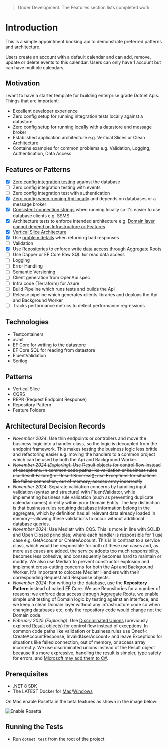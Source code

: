 > Under Development. The Features section lists completed work

# Introduction

This is a simple appointment booking api to demonstrate preferred patterns and architecture.

Users create an account with a default calendar and can add, remove, update or delete events to this calendar.
Users can only have 1 account but can have multiple calendars.

## Motivation

I want to have a starter template for building enterprise grade Dotnet Apis. Things that are important:

- Excellent developer experience
- Zero config setup for running integration tests locally against a datastore
- Zero config setup for running locally with a datastore and message broker
- Established application architecture e.g. Vertical Slices or Clean Architecture
- Contains examples for common problems e.g. Validation, Logging, Authentication, Data Access

## Features or Patterns

- [x] [Zero config integration testing](/tests/Web.Api.IntegrationTests/Helpers/AppointerWebApplicationFactory.cs)
  against the database
- [ ] Zero config integration testing with events
- [ ] Zero config integration test with authentication
- [x] [Zero config when running Api locally](/src/AppHost/Program.cs) and depends on databases or a message broker
- [x] [Consistent connection strings](/src/AppHost/Program.cs#L7) when running locally so it's easier to use database
  clients e.g. SSMS
- [x] Architecture tests to enforce intended architecture
  e.g. [Domain layer cannot depend on Infrastructure or Features](/tests/Web.Api.ArchitectureTests/DomainTests.cs)
- [x] [Vertical Slice Architecture](/src/Web.Api/Features/UserAccounts/CreateAccount.cs)
- [x] Use [problem details](/src/Web.Api/Features/UserAccounts/CreateAccount.cs#L23) when returning bad responses
- [ ] Validation
- [x] Use Repositories to enforce
  write [data access through Aggregate Roots](/src/Web.Api/Infrastructure/Repositories/Repository.cs)
- [ ] Use Dapper or EF Core Raw SQL for read data access
- [ ] Logging
- [ ] Error Handling
- [ ] Semantic Versioning
- [ ] Client generation from OpenApi spec
- [ ] Infra code (Terraform) for Azure
- [ ] Build Pipeline which runs tests and builds the Api
- [ ] Release pipeline which generates clients libraries and deploys the Api and Background Worker
- [ ] Tracks performance metrics to detect performance regressions

## Technologies

- Testcontainers
- xUnit
- EF Core for writing to the datastore
- EF Core SQL for reading from datastore
- FluentValidation
- Serilog

## Patterns

- Vertical Slice
- CQRS
- REPR (Request Endpoint Response)
- Repository Pattern
- Feature Folders

## Architectural Decision Records

- _November 2024_: Use thin endpoints or controllers and move the business logic into a handler class, so the logic is
  decoupled from the endpoint framework. This makes testing the business logic less brittle and refactoring easier e.g.
  moving the handlers to a common project which can be used by both the Api and Background Worker.
- ~~_November 2024 (Exploring)_:
  Use [Result](https://www.milanjovanovic.tech/blog/functional-error-handling-in-dotnet-with-the-result-pattern) objects
  for control flow instead of exceptions. In common code paths like validation or business rules use Result.Failure() or
  Result.Success(); use Exceptions for situations like failed connection, out of memory, access array incorrectly~~
- _November 2024_: Separate validation concerns by handling input validation (syntax and structure) with
  FluentValidator, while implementing business rule validation (such as preventing duplicate calendar names) directly
  within your Domain Entity. The key distinction is that business rules requiring database information belong in the
  aggregate, which by definition has all relevant data already loaded in memory—allowing these validations to occur
  without additional database queries.
- _November 2024_: Use Mediatr with CQS. This is more in line with SOLID and Open Closed principles; where each handler
  is responsible for 1 use case e.g. GetAccount or CreateAccount. This is in contrast to a service class, which would be
  responsible for both of these use cases and, as more use cases are added, the service adopts too much responsibility,
  becomes less cohesive, and consequently becomes hard to maintain or modify. We also use Mediatr to prevent constructor
  explosion and implement cross-cutting concerns for both the Api and Background Worker. It's important to colocate
  Mediatr Handlers with their corresponding Request and Response objects.
- _November 2024_: For writing to the database, use the **Repository Pattern** instead of naked EF Core. We use
  Repositories for a number of reasons; we enforce data access through Aggregate Roots, we enable simple
  unit testing of Domain logic by testing against an interface, and we keep a clean Domain layer without any
  infrastructure code so when changing databases etc, only the repository code would change not the Domain code.  
- _February 2025 (Exploring)_: Use [Discriminated Unions](https://github.com/mcintyre321/OneOf) (previously explored
  [Result](https://www.milanjovanovic.tech/blog/functional-error-handling-in-dotnet-with-the-result-pattern)
  objects) for control flow instead of exceptions. In common code paths like validation or business rules use Oneof<
  CreateAccountResponse, InvalidUserAccount> and leave Exceptions for situations like failed connection, out of
  memory, or access array incorrectly. We use discriminated unions instead of the Result object because it's more
  expressive, handling the result is simpler, type safety for errors,
  and [Microsoft may add them to C#](https://github.com/dotnet/csharplang/blob/main/proposals/TypeUnions.md).


## Prerequisites

- .NET 8 SDK
- The LATEST Docker
  for [Mac](https://docs.docker.com/desktop/install/mac-install/)/[Windows](https://docs.docker.com/desktop/install/windows-install/)

On Mac enable Rosetta in the beta features as shown in the image below:

![Enable Rosetta](./imgs/dockerForMac.png)

## Running the Tests

- Run `dotnet test` from the root of the project
